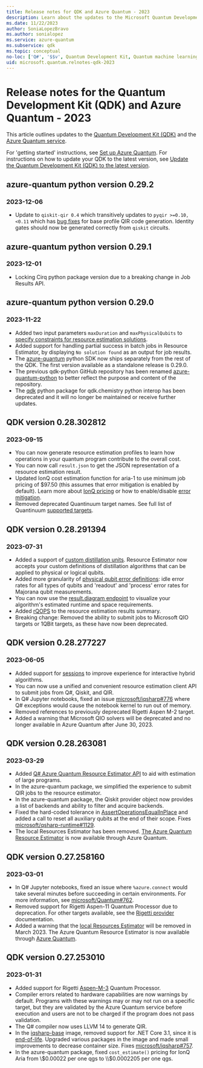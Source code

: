 ```yaml
---
title: Release notes for QDK and Azure Quantum - 2023
description: Learn about the updates to the Microsoft Quantum Development Kit (QDK) and Azure Quantum in 2023.
ms.date: 11/22/2023
author: SoniaLopezBravo
ms.author: sonialopez
ms.service: azure-quantum
ms.subservice: qdk
ms.topic: conceptual
no-loc: ['Q#', '$$v', Quantum Development Kit, Quantum machine learning, Quantum Intermediate Representation, Basic measurement feedback, target, targets]
uid: microsoft.quantum.relnotes-qdk-2023
---
```


# Release notes for the Quantum Development Kit (QDK) and Azure Quantum - 2023

This article outlines updates to the [Quantum Development Kit (QDK)](xref:microsoft.quantum.install-qdk.overview) and the [Azure Quantum service](xref:microsoft.quantum.azure-quantum-overview).

For 'getting started' instructions, see [Set up Azure Quantum](xref:microsoft.quantum.install-qdk.overview). For instructions on how to update your QDK to the latest version, see [Update the Quantum Development Kit (QDK) to the latest version](xref:microsoft.quantum.update-qdk).

## azure-quantum python version 0.29.2

### 2023-12-06

- Update to `qiskit-qir 0.4` which transitively updates to `pyqir >=0.10,<0.11` which has [bug fixes](https://github.com/qir-alliance/pyqir/issues/250) for base profile QIR code generation. 
Identity gates should now be generated correctly from `qiskit` circuits.

## azure-quantum python version 0.29.1

### 2023-12-01

- Locking Cirq python package version due to a breaking change in Job Results API.

## azure-quantum python version 0.29.0

### 2023-11-22

- Added two input parameters `maxDuration` and `maxPhysicalQubits` to [specify constraints for resource estimation solutions](xref:microsoft.quantum.overview.resources-estimator#constraints).
- Added support for handling partial success in batch jobs in Resource Estimator, by displaying `No solution found` as an output for job results.
- The [azure-quantum](https://pypi.org/project/azure-quantum/) python SDK now ships separately from the rest of the QDK. The first version available as a standalone release is 0.29.0.
- The previous qdk-python GitHub repository has been renamed [azure-quantum-python](https://github.com/microsoft/azure-quantum-python) to better reflect the purpose and content of the repository.
- The [qdk](https://pypi.org/project/qdk/) python package for qdk.chemistry python interop has been deprecated and it will no longer be maintained or receive further updates.

## QDK version 0.28.302812

### 2023-09-15

- You can now generate resource estimation profiles to learn how operations in your quantum program contribute to the overall cost.
- You can now call `result.json` to get the JSON representation of a resource estimation result.
- Updated IonQ cost estimation function for aria-1 to use minimum job pricing of $97.50 (this assumes that error mitigation is enabled by default). Learn more about [IonQ pricing](xref:microsoft.quantum.providers-pricing#ionq) or how to enable/disable [error mitigation](xref:microsoft.quantum.providers.ionq#error-mitigation).
- Removed deprecated Quantinuum target names. See full list of Quantinuum [supported targets](xref:microsoft.quantum.providers.quantinuum#targets).

## QDK version 0.28.291394

### 2023-07-31

- Added a support of [custom distillation units](xref:microsoft.quantum.overview.resources-estimator#distillation-units). Resource Estimator now accepts your custom definitions of distillation algorithms that can be applied to physical or logical qubits.
- Added more granularity of [physical qubit error definitions](xref:microsoft.quantum.overview.resources-estimator#customize-predefined-qubit-parameters): idle error rates for all types of qubits and 'readout' and 'process' error rates for Majorana qubit measurements.
- You can now use the [result.diagram endpoint](xref:microsoft.quantum.overview.resources-estimator-output.data#space-diagrams) to visualize your algorithm's estimated runtime and space requirements.
- Added [rQOPS](/azure/quantum/overview-resources-estimator#physical-qubits) to the resource estimation results summary.
- Breaking change: Removed the ability to submit jobs to Microsoft QIO targets or 1QBit targets, as these have now been deprecated.

## QDK version 0.28.277227

### 2023-06-05

- Added support for [sessions](/azure/quantum/hybrid-computing-interactive?tabs=tabid-iqsharp) to improve experience for interactive hybrid algorithms.
- You can now use a unified and convenient resource estimation client API to submit jobs from Q#, Qiskit, and QIR.
- In Q# Jupyter notebooks, fixed an issue [microsoft/iqsharp#776](https://github.com/microsoft/iqsharp/pull/776) where Q# exceptions would cause the notebook kernel to run out of memory.
- Removed references to previously deprecated Rigetti Aspen M-2 target.
- Added a warning that Microsoft QIO solvers will be deprecated and no longer available in Azure Quantum after June 30, 2023.

## QDK version 0.28.263081

### 2023-03-29

- Added [Q# Azure Quantum Resource Estimator API](/azure/quantum/how-to-work-with-re#how-to-handle-large-programs) to aid with estimation of large programs.
- In the azure-quantum package, we simplified the experience to submit QIR jobs to the resource estimator.
- In the azure-quantum package, the Qiskit provider object now provides a list of backends and ability to filter and acquire backends.
- Fixed the hard-coded tolerance in [AssertOperationsEqualInPlace](/qsharp/api/qsharp/microsoft.quantum.diagnostics.assertoperationsequalinplace) and added a call to reset all auxiliary qubits at the end of their scope. Fixes [microsoft/qsharp-runtime#1129](https://github.com/microsoft/qsharp-runtime/issues/1129).
- The local Resources Estimator has been removed. [The Azure Quantum Resource Estimator](/azure/quantum/intro-to-resource-estimation) is now available through Azure Quantum.

## QDK version 0.27.258160

### 2023-03-01

- In Q# Jupyter notebooks, fixed an issue where `%azure.connect` would take several minutes before succeeding in certain environments. For more information, see [microsoft/Quantum#762](https://github.com/microsoft/Quantum/issues/762).
- Removed support for Rigetti Aspen-11 Quantum Processor due to deprecation. For other targets available, see the [Rigetti provider](/azure/quantum/provider-rigetti?tabs=tabid-pyquil) documentation.
- Added a warning that the [local Resources Estimator](/azure/quantum/machines/resources-estimator) will be removed in March 2023. The Azure Quantum Resource Estimator is now available through [Azure Quantum](/azure/quantum/intro-to-resource-estimation).

## QDK version 0.27.253010

### 2023-01-31

- Added support for Rigetti [Aspen-M-3](/azure/quantum/provider-rigetti?tabs=tabid-pyquil#aspen-m-3) Quantum Processor.
- Compiler errors related to hardware capabilities are now warnings by default. Programs with these warnings may or may not run on a specific target, but they are validated by the Azure Quantum service before execution and users are not to be charged if the program does not pass validation.
- The Q# compiler now uses LLVM 14 to generate QIR.
- In the [iqsharp-base](https://mcr.microsoft.com/product/quantum/iqsharp-base/about) image, removed support for .NET Core 3.1, since it is [end-of-life](https://dotnet.microsoft.com/platform/support/policy/dotnet-core). Upgraded various packages in the image and made small improvements to decrease container size. Fixes [microsoft/iqsharp#757](https://github.com/microsoft/iqsharp/pull/754).
- In the azure-quantum package, fixed `cost_estimate()` pricing for IonQ Aria from \\$0.00022 per one qgs to \\$0.0002205 per one qgs.

